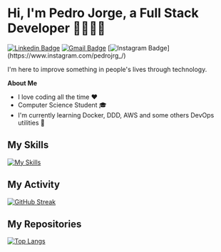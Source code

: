 <h1>Hi, I'm Pedro Jorge, a Full Stack Developer 👨🏻‍💻🚀</h1>

[![Linkedin Badge](https://img.shields.io/badge/-Linkedin-blue?style=flat-square&logo=Linkedin&logoColor=white&link=https://www.linkedin.com/in/pedrojorge258/)](https://www.linkedin.com/in/pedrojorge258/) 
[![Gmail Badge](https://img.shields.io/badge/-pedrojorge2011@gmail.com-c14438?style=flat-square&logo=Gmail&logoColor=white&link=mailto:pedrojorge2011@gmail.com)](mailto:pedrojorge2011@gmail.com)
[![Instagram Badge](https://img.shields.io/badge/-Instagram-purple?style=flat-square&logo=Instagram&logoColor=white&link=https://www.instagram.com/pedrojrg_)](https://www.instagram.com/pedrojrg_/)

I'm here to improve something in people's lives through technology.

**About Me** 
- I love coding all the time ❤️
- Computer Science Student 🎓 
- I'm currently learning Docker, DDD, AWS and some others DevOps utilities 🚀 

## My Skills
[![My Skills](https://skillicons.dev/icons?i=git,aws,react,nodejs,ts,tailwindcss,nextjs,postgres,prisma)](https://skillicons.dev)

## My Activity
[![GitHub Streak](https://streak-stats.demolab.com?user=PedroJorge148&theme=whatsapp-dark2&exclude_days=Sun%2CMon%2CSat)]([https://git.io/streak-stats](https://streak-stats.demolab.com?user=PedroJorge148&theme=whatsapp-dark2&exclude_days=Sun%2CMon%2CSat))

## My Repositories
[![Top Langs](https://github-readme-stats.vercel.app/api/top-langs/?username=pedrojorge148&layout=compact&theme=dark&hide_border=true)](https://github.com/anuraghazra/github-readme-stats)






<!--
**PedroJorge148/PedroJorge148** is a ✨ _special_ ✨ repository because its `README.md` (this file) appears on your GitHub profile.

Here are some ideas to get you started:

- 🔭 I’m currently working on ...
- 🌱 I’m currently learning ...
- 👯 I’m looking to collaborate on ...
- 🤔 I’m looking for help with ...
- 💬 Ask me about ...
- 📫 How to reach me: ...
- 😄 Pronouns: ...
- ⚡ Fun fact: ...
-->
